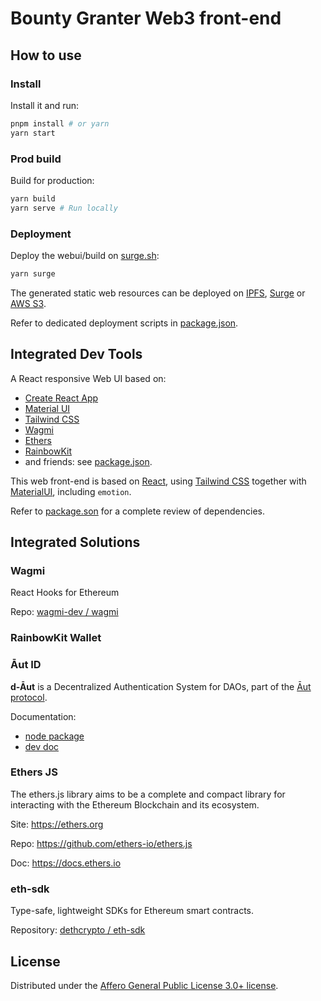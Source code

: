 # Bounty Granter Web3 front-end

## How to use

### Install
Install it and run:

```sh
pnpm install # or yarn
yarn start
```

### Prod build
Build for production:

```sh
yarn build
yarn serve # Run locally
```

### Deployment
Deploy the webui/build on [surge.sh](https://surge.sh): 
```sh
yarn surge
```
The generated static web resources can be deployed on [IPFS](https://ipfs.tech/), [Surge](https://surge.sh) or [AWS S3](https://aws.amazon.com/s3/). 

Refer to dedicated deployment scripts in [package.json](./package.json).


## Integrated Dev Tools

A React responsive Web UI based on:
* [Create React App](https://create-react-app.dev/)
* [Material UI](https://mui.com)
* [Tailwind CSS](https://tailwindcss.com/)
* [Wagmi](https://wagmi.sh/)
* [Ethers](https://github.com/ethers-io/ethers.js/)
* [RainbowKit](https://www.rainbowkit.com/)
* and friends: see [package.json](./package.json).

This web front-end is based on [React](https://github.com/facebookincubator/create-react-app), using [Tailwind CSS](https://tailwindcss.com/) together with [MaterialUI](https://mui.com), including `emotion`.

Refer to [package.son](./package.json) for a complete review of dependencies.

## Integrated Solutions

### Wagmi
React Hooks for Ethereum 

Repo: [wagmi-dev / wagmi](https://github.com/wagmi-dev/wagmi)

### RainbowKit Wallet

### Āut ID
**d-Āut** is a Decentralized Authentication System for DAOs, part of the [Āut protocol](https://docs.aut.id).

Documentation:
* [node package](https://npmjs/package/@aut-protocol/d-aut)
* [dev doc](https://docs.aut.id/v2/for-devs/integrate-web-component)

### Ethers JS
The ethers.js library aims to be a complete and compact library for interacting with the Ethereum Blockchain and its ecosystem.

Site: https://ethers.org

Repo: https://github.com/ethers-io/ethers.js

Doc: https://docs.ethers.io


### eth-sdk
Type-safe, lightweight SDKs for Ethereum smart contracts.

Repository: [dethcrypto / eth-sdk](https://github.com/dethcrypto/eth-sdk)



## License

Distributed under the [Affero General Public License 3.0+ license][license].

<!-- license -->
[license]: LICENSE